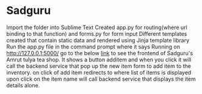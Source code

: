 # Sadguru

Import the folder into Sublime Text
Created app.py for routing(where url binding to that function) and forms.py for form input
Different templates created that contain static data and rendered using Jinja template library
Run the app.py file in the command prompt where it says Running on http://127.0.0.1:5000/
go to the below [link](http://127.0.0.1:5000/) to see the frontend of Sadguru's Amrut tulya tea shop.
It shows a button additem and when you click it will call the backend service that pop up the new item form to add item to the inventory.
on click of add item redirects to where list of items is displayed
upon click on the item name will call backend service that displays the item details alone.

    

